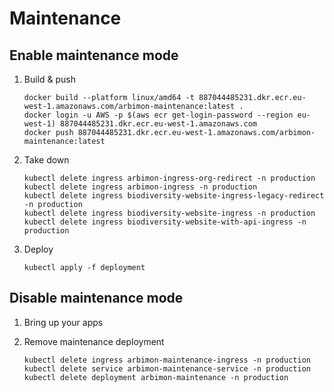 # Maintenance

## Enable maintenance mode

1. Build & push
   ```
   docker build --platform linux/amd64 -t 887044485231.dkr.ecr.eu-west-1.amazonaws.com/arbimon-maintenance:latest .
   docker login -u AWS -p $(aws ecr get-login-password --region eu-west-1) 887044485231.dkr.ecr.eu-west-1.amazonaws.com
   docker push 887044485231.dkr.ecr.eu-west-1.amazonaws.com/arbimon-maintenance:latest
   ```

2. Take down
   ```
   kubectl delete ingress arbimon-ingress-org-redirect -n production
   kubectl delete ingress arbimon-ingress -n production
   kubectl delete ingress biodiversity-website-ingress-legacy-redirect -n production
   kubectl delete ingress biodiversity-website-ingress -n production
   kubectl delete ingress biodiversity-website-with-api-ingress -n production
   ```

3. Deploy
   ```
   kubectl apply -f deployment
   ```

## Disable maintenance mode

1. Bring up your apps

2. Remove maintenance deployment
   ```
   kubectl delete ingress arbimon-maintenance-ingress -n production
   kubectl delete service arbimon-maintenance-service -n production
   kubectl delete deployment arbimon-maintenance -n production
   ```